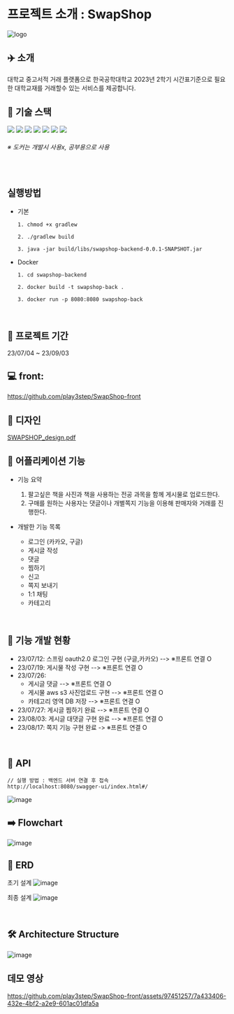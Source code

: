 # 프로젝트 소개 : SwapShop


![logo](https://github.com/play3step/SwapShop-front/assets/97451257/93b9794a-53dd-4ccc-86ce-07ebc4120993)



## ✈️ 소개
대학교 중고서적 거래 플랫폼으로 한국공학대학교 2023년 2학기 시간표기준으로 필요한 대학교재를 거래할수 있는 서비스를 제공합니다.


## 📖 기술 스택
<div>
<img src="https://img.shields.io/badge/java-007396?style=for-the-badge&logo=java&logoColor=white">
<img src="https://img.shields.io/badge/springboot-6DB33F?style=for-the-badge&logo=springboot&logoColor=white">
<img src="https://img.shields.io/badge/mysql-4479A1?style=for-the-badge&logo=mysql&logoColor=white"> 
<img src="https://img.shields.io/badge/docker-4479A1?style=for-the-badge&logo=docker&logoColor=white">
<img src="https://img.shields.io/badge/amazonaws-232F3E?style=for-the-badge&logo=amazonaws&logoColor=white">
<img src="https://img.shields.io/badge/gradle-02303A?style=for-the-badge&logo=gradle&logoColor=white">
<img src="https://img.shields.io/badge/git-F05032?style=for-the-badge&logo=git&logoColor=white">
</div>      

<h6>※ 도커는 개발시 사용x, 공부용으로 사용</h6>

<br>

## 실행방법
- 기본
  ```
  1. chmod +x gradlew

  2. ./gradlew build

  3. java -jar build/libs/swapshop-backend-0.0.1-SNAPSHOT.jar
  ```
- Docker
  ```
  1. cd swapshop-backend

  2. docker build -t swapshop-back .
  
  3. docker run -p 8080:8080 swapshop-back
  ```
<br>


## 📆 프로젝트 기간
23/07/04 ~ 23/09/03
<br>

## 💻 front: 
https://github.com/play3step/SwapShop-front 
<br>


## 🎨 디자인
[SWAPSHOP_design.pdf](..%2F..%2F..%2FDownloads%2FSWAPSHOP_design.pdf)
<br>

## 📝 어플리케이션 기능
- 기능 요약
  1. 팔고싶은 책을 사진과 책을 사용하는 전공 과목을 함께 게시물로 업로드한다.
  2. 구매를 원하는 사용자는 댓글이나 개별쪽지 기능을 이용해 판매자와 거래를 진행한다.
  
- 개발한 기능 목록
  - 로그인 (카카오, 구글)
  - 게시글 작성
  - 댓글
  - 찜하기
  - 신고
  - 쪽지 보내기
  - 1:1 채팅
  - 카테고리 
<br>


## 📝 기능 개발 현황
- 23/07/12: 스프링 oauth2.0 로그인 구현 (구글,카카오) --> ※프론트 연결 O
- 23/07/19: 게시물 작성 구현 --> ※프론트 연결 O
- 23/07/26:
  - 게시글 댓글 --> ※프론트 연결 O
  - 게시물 aws s3 사진업로드 구현 --> ※프론트 연결 O
  - 카테고리 영역 DB 저장 --> ※프론트 연결 O
- 23/07/27: 게시글 찜하기 완료 --> ※프론트 연결 O
- 23/08/03: 게시글 대댓글 구현 완료 --> ※프론트 연결 O
- 23/08/17: 쪽지 기능 구현 완료 -> ※프론트 연결 O
<br>

## 📃 API
```
// 실행 방법 : 백엔드 서버 연결 후 접속
http://localhost:8080/swagger-ui/index.html#/
```

![image](https://github.com/why-only-english/Programmers/assets/114092152/29292426-5a7a-4159-805e-59c26f17abe7)
<br>

## ➡️️ Flowchart
![image](https://github.com/why-only-english/Programmers/assets/114092152/a620064c-99a5-431d-ba94-bd274fcef96d)
<br>

## 📑 ERD
초기 설계
![image](https://github.com/why-only-english/Programmers/assets/114092152/209714f8-886b-4052-89c2-2e49b79f9afe)

최종 설계
![image](https://github.com/SangWoon123/swapshop-backend/assets/100204926/909aff2e-37aa-4b2f-9066-e61924ca3387)


<br>

## 🛠️ Architecture Structure
![image](https://github.com/SangWoon123/swapshop-backend/assets/114092152/34d934a0-e088-4c42-ad7d-f501d5ba2ab5)
<br>

<!-- 
## 🙋 데모 (완성X)

<img width="30%" src="https://github.com/SangWoon123/swapshop-backend/assets/100204926/f4c7d764-c7b8-48b2-9838-611543b95f36"/> -->

## 데모 영상

https://github.com/play3step/SwapShop-front/assets/97451257/7a433406-432e-4bf2-a2e9-601ac01dfa5a



